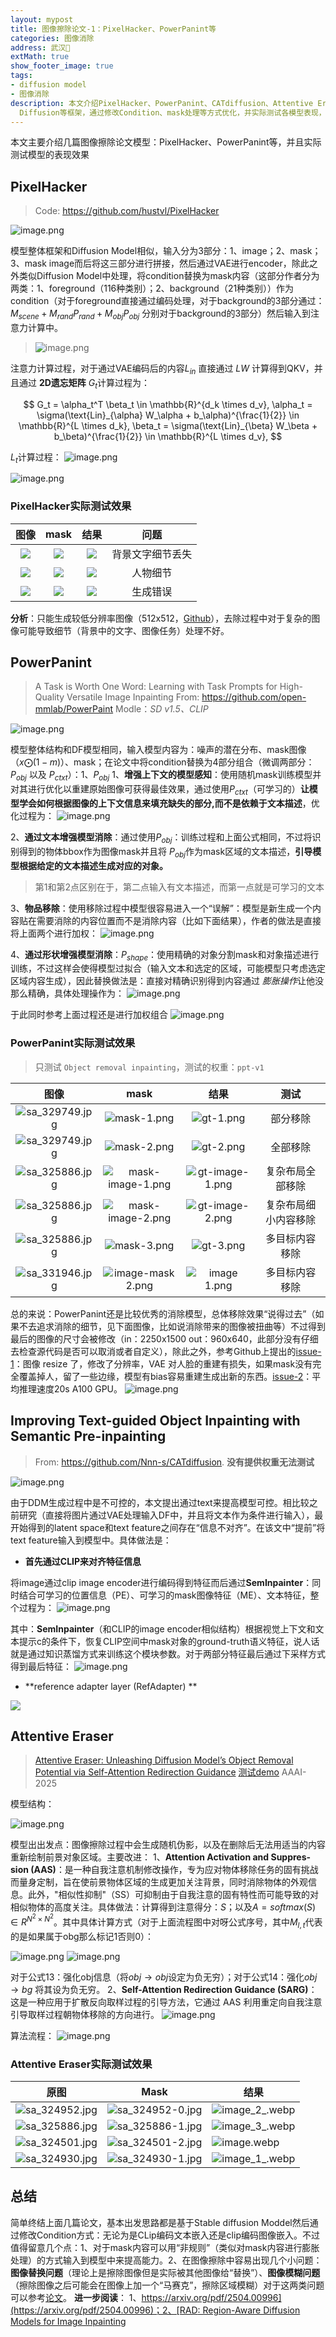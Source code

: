 ```yaml
---
layout: mypost
title: 图像擦除论文-1：PixelHacker、PowerPanint等
categories: 图像消除
address: 武汉🏯
extMath: true
show_footer_image: true
tags:
- diffusion model
- 图像消除
description: 本文介绍PixelHacker、PowerPanint、CATdiffusion、Attentive Eraser等图像擦除论文模型，基于Stable
  Diffusion等框架，通过修改Condition、mask处理等方式优化，并实际测试各模型表现，分析分辨率、细节处理及图像替换、模糊等效果与问题。
---
```


本文主要介绍几篇图像擦除论文模型：PixelHacker、PowerPanint等，并且实际测试模型的表现效果

## PixelHacker
> Code: https://github.com/hustvl/PixelHacker

![image.png](https://s2.loli.net/2025/06/21/uEdC6KQFZIa54mH.webp)

模型整体框架和Diffusion Model相似，输入分为3部分：1、image；2、mask；3、mask image而后将这三部分进行拼接，然后通过VAE进行encoder，除此之外类似Diffusion Model中处理，将condition替换为mask内容（这部分作者分为两类：1、foreground（116种类别）；2、background（21种类别））作为condition（对于foreground直接通过编码处理，对于background的3部分通过：$M_{scene}+M_{rand}P_{rand}+M_{obj}P_{obj}$ 分别对于background的3部分）然后输入到注意力计算中。
>  ![image.png](https://s2.loli.net/2025/06/21/Tc9vIUFLgtC7hy3.webp)

注意力计算过程，对于通过VAE编码后的内容$L_{in}$ 直接通过 $LW$ 计算得到QKV，并且通过 **2D遗忘矩阵** $G_t$计算过程为：

$$
G_t = \alpha_t^T \beta_t \in \mathbb{R}^{d_k \times d_v},
\alpha_t = \sigma(\text{Lin}_{\alpha} W_\alpha + b_\alpha)^{\frac{1}{2}} \in \mathbb{R}^{L \times d_k},
\beta_t = \sigma(\text{Lin}_{\beta} W_\beta + b_\beta)^{\frac{1}{2}} \in \mathbb{R}^{L \times d_v},
$$

$L_t$计算过程：
![image.png](https://s2.loli.net/2025/06/21/z2KI4iwCQn6rugj.webp)

![image.png](https://s2.loli.net/2025/06/21/MdRjGAcqBtbhs95.webp)


### PixelHacker实际测试效果

| 图像 | mask | 结果 | 问题 |
|:----:|:----:|:----:|:----:|
|![](https://s2.loli.net/2025/06/21/lcig2OIXxqnP5Qe.webp)|![](https://s2.loli.net/2025/06/21/DIH56QsZqxYV8W7.webp)|![](https://s2.loli.net/2025/06/21/ia2jrbvQI6dhMDN.webp)| 背景文字细节丢失|
|![](https://s2.loli.net/2025/06/21/ValhFUjG7OzMnR2.webp)|![](https://s2.loli.net/2025/06/21/qhuWIalwOGUY3p6.webp)|![](https://s2.loli.net/2025/06/21/sup9MYevZq24kgE.webp)|人物细节|
|![](https://s2.loli.net/2025/06/21/ValhFUjG7OzMnR2.webp)|![](https://s2.loli.net/2025/06/21/IJ42xjBqVOvEmY6.webp)|![](https://s2.loli.net/2025/06/21/KtYfwqe1HRIjJUn.webp)| 生成错误|


**分析**：只能生成较低分辨率图像（512x512，[Github](https://github.com/hustvl/PixelHacker/issues/7)），去除过程中对于复杂的图像可能导致细节（背景中的文字、图像任务）处理不好。

## PowerPanint
> A Task is Worth One Word: Learning with Task Prompts for High-Quality Versatile Image Inpainting
> From: https://github.com/open-mmlab/PowerPaint
> Modle：*SD v1.5、CLIP*

![image.png](https://s2.loli.net/2025/06/21/kADH1if2yoreSWB.webp)

模型整体结构和DF模型相同，输入模型内容为：噪声的潜在分布、mask图像（$x \bigodot (1-m)$）、mask；在论文中将condition替换为4部分组合（微调两部分：$P_{obj}$ 以及 $P_{ctxt}$）：1、$P_{obj}$
1、**增强上下文的模型感知**：使用随机mask训练模型并对其进行优化以重建原始图像可获得最佳效果，通过使用$P_{ctxt}$（可学习的）**让模型学会如何根据图像的上下文信息来填充缺失的部分,而不是依赖于文本描述**，优化过程为：
![image.png](https://s2.loli.net/2025/06/21/EwPgsX7M1WinzqB.webp)

2、**通过文本增强模型消除**：通过使用$P_{obj}$：训练过程和上面公式相同，不过将识别得到的物体bbox作为图像mask并且将 $P_{obj}$作为mask区域的文本描述，**引导模型根据给定的文本描述生成对应的对象。**
> 第1和第2点区别在于，第二点输入有文本描述，而第一点就是可学习的文本

3、**物品移除**：使用移除过程中模型很容易进入一个“误解”：模型是新生成一个内容贴在需要消除的内容位置而不是消除内容（比如下面结果），作者的做法是直接将上面两个进行加权：
![image.png](https://s2.loli.net/2025/06/21/YOE9e6rwBv7qKhL.webp)

4、**通过形状增强模型消除**：$P_{shape}$：使用精确的对象分割mask和对象描述进行训练，不过这样会使得模型过拟合（输入文本和选定的区域，可能模型只考虑选定区域内容生成），因此替换做法是：直接对精确识别得到内容通过 *膨胀操作*让他没那么精确，具体处理操作为：
![image.png](https://s2.loli.net/2025/06/21/m63l7zBZQoOrbvK.webp)

于此同时参考上面过程还是进行加权组合
![image.png](https://s2.loli.net/2025/06/21/oqywbL7sGHT5Jl3.webp)

### PowerPanint实际测试效果

> 只测试 `Object removal inpainting`，测试的权重：`ppt-v1`

| 图像 | mask | 结果 | 测试 |
|:----:|:----:|:----:|:----:|
|![sa_329749.jpg](https://s2.loli.net/2025/06/21/krH6sUt9YVvnidI.webp)| ![mask-1.png](https://s2.loli.net/2025/06/21/yf2pz3aTWQrAvXG.webp)|![gt-1.png](https://s2.loli.net/2025/06/21/2M5VKDpa1H9kRUA.webp)| 部分移除 |
|![sa_329749.jpg](https://s2.loli.net/2025/06/21/krH6sUt9YVvnidI.webp)| ![mask-2.png](https://s2.loli.net/2025/06/22/V8LRsOryWegcKUw.webp)|![gt-2.png](https://s2.loli.net/2025/06/22/Cuj24vh3QIGieSk.webp)| 全部移除 |
|![sa_325886.jpg](https://s2.loli.net/2025/06/22/LGjovJgFxflrQU7.webp)| ![mask-image-1.png](https://s2.loli.net/2025/06/22/MavCANuoThiEdPO.webp)| ![gt-image-1.png](https://s2.loli.net/2025/06/22/pPurFsomIdBAyKW.webp)| 复杂布局全部移除 |
|![sa_325886.jpg](https://s2.loli.net/2025/06/22/LGjovJgFxflrQU7.webp)| ![mask-image-2.png](https://s2.loli.net/2025/06/22/QwLKMzPA1NdsDBI.webp)| ![gt-image-2.png](https://s2.loli.net/2025/06/22/ndiQBHgvwNRFAor.webp)| 复杂布局细小内容移除 |
|![sa_325886.jpg](https://s2.loli.net/2025/06/22/LGjovJgFxflrQU7.webp)| ![mask-3.png](https://s2.loli.net/2025/06/22/dq86IZAkCo1Sg9i.webp)| ![gt-3.png](https://s2.loli.net/2025/06/22/AoEXBhQjrNaCwZx.webp)| 多目标内容移除 |
|![sa_331946.jpg](https://s2.loli.net/2025/06/22/Z2maup6b5hKBEnv.webp)| ![image-mask _2_.png](https://s2.loli.net/2025/06/22/GFwYgCoEaRhVjdx.webp)| ![image _1_.png](https://s2.loli.net/2025/06/22/cWGXqlyv6KJia7p.webp)| 多目标内容移除 |

总的来说：PowerPanint还是比较优秀的消除模型，总体移除效果“说得过去”（如果不去追求消除的细节，见下面图像，比如说消除带来的图像被扭曲等）不过得到最后的图像的尺寸会被修改（in：2250x1500 out：960x640，此部分没有仔细去检查源代码是否可以取消或者自定义），除此之外，参考Github上提出的[issue-1](https://github.com/open-mmlab/PowerPaint/issues/111)：图像 resize 了，修改了分辨率，VAE 对人脸的重建有损失，如果mask没有完全覆盖掉人，留了一些边缘，模型有bias容易重建生成出新的东西。[issue-2](https://github.com/open-mmlab/PowerPaint/issues/56)：平均推理速度20s A100 GPU。
![image.png](https://s2.loli.net/2025/06/22/vZsS4iO6QcWNult.webp)


## Improving Text-guided Object Inpainting with Semantic Pre-inpainting
> From: https://github.com/Nnn-s/CATdiffusion.
> **没有提供权重无法测试**

![image.png](https://s2.loli.net/2025/06/22/DbZat7LKTMCpXhA.webp)

由于DDM生成过程中是不可控的，本文提出通过text来提高模型可控。相比较之前研究（直接将图片通过VAE处理输入DF中，并且将文本作为条件进行输入），最开始得到的latent space和text feature之间存在“信息不对齐”。在该文中“提前”将text feature输入到模型中。具体做法是：
* **首先通过CLIP来对齐特征信息**

将image通过clip image encoder进行编码得到特征而后通过**SemInpainter**：同时结合可学习的位置信息（PE）、可学习的mask图像特征（ME）、文本特征，整个过程为：
![image.png](https://s2.loli.net/2025/06/22/wZk3FCtjslSy1ir.webp)

其中：**SemInpainter**（和CLIP的image encoder相似结构）根据视觉上下文和文本提示c的条件下，恢复CLIP空间中mask对象的ground-truth语义特征，说人话就是通过知识蒸馏方式来训练这个模块参数。对于两部分特征最后通过下采样方式得到最后特征：
![image.png](https://s2.loli.net/2025/06/22/V7YQFwaHhKzu8fI.webp)

* **reference adapter layer (RefAdapter) **

![](https://s2.loli.net/2025/06/22/61q9QjAmYCZLnHx.webp)



## Attentive Eraser
> [Attentive Eraser: Unleashing Diffusion Model’s Object Removal Potential via Self-Attention Redirection Guidance](https://ojs.aaai.org/index.php/AAAI/article/view/34285)
> [测试demo](https://www.modelscope.cn/studios/Anonymou3/AttentiveEraser)
> AAAI-2025

模型结构：

![image.png](https://s2.loli.net/2025/06/26/6IeoTPcVBxu9mbz.webp)

模型出出发点：图像擦除过程中会生成随机伪影，以及在删除后无法用适当的内容重新绘制前景对象区域。主要改进：
1、**Attention Activation and Suppres-sion (AAS)**：是一种自我注意机制修改操作，专为应对物体移除任务的固有挑战而量身定制，旨在使前景物体区域的生成更加关注背景，同时消除物体的外观信息。此外，"相似性抑制"（SS）可抑制由于自我注意的固有特性而可能导致的对相似物体的高度关注。具体做法：计算得到注意得分：$S$；以及$A=softmax(S)\in R^{N^2 \times N^2}$。其中具体计算方式（对于上面流程图中对呀公式序号，其中$M_{l,t}$代表的是如果属于obg那么标记1否则0）：

![image.png](https://s2.loli.net/2025/06/26/ukhXjl5v9Cf71xn.webp)
![image.png](https://s2.loli.net/2025/06/26/4bJXif5AV2Sku9I.webp)

对于公式13：强化obj信息（将$obj\rightarrow obj$设定为负无穷）；对于公式14：强化$obj\rightarrow bg$ 将其设为负无穷。
2、**Self-Attention Redirection Guidance (SARG)**：这是一种应用于扩散反向取样过程的引导方法，它通过 AAS 利用重定向自我注意引导取样过程朝物体移除的方向进行。
![image.png](https://s2.loli.net/2025/06/26/FjqnizZ2AORHgId.webp)

算法流程：
![image.png](https://s2.loli.net/2025/06/26/lnbURV15qryCQKa.webp)

### Attentive Eraser实际测试效果

| 原图 | Mask | 结果 |
|------|------|------|
|![sa_324952.jpg](https://s2.loli.net/2025/06/26/znSUtwamOk9r47I.webp)|![sa_324952-0.jpg](https://s2.loli.net/2025/06/26/QXdWSb46FREakVN.webp) |![image_2_.webp](https://s2.loli.net/2025/06/26/BRFf3E2Qamyu8zv.webp) |
|![sa_325886.jpg](https://s2.loli.net/2025/06/26/Bw4D9pEi7McULbv.webp)|![sa_325886-1.jpg](https://s2.loli.net/2025/06/26/P8mKbFdTqxZ19Yn.webp) |![image_3_.webp](https://s2.loli.net/2025/06/26/kl5tOBd4IufT2C9.webp) |
|![sa_324501.jpg](https://s2.loli.net/2025/06/26/kxZjsRLSvpX96ne.webp)|![sa_324501-2.jpg](https://s2.loli.net/2025/06/26/bHMSowgfXm4sqO5.webp) |![image.webp](https://s2.loli.net/2025/06/26/r7nS6ZQYLs8kuv1.webp)||
|![sa_324930.jpg](https://s2.loli.net/2025/06/26/SA8rRFMc4Zjlp21.webp)|![sa_324930-1.jpg](https://s2.loli.net/2025/06/26/fQdXwRUCg5JVjs6.webp) |![image_1_.webp](https://s2.loli.net/2025/06/26/BXtbq8gEZPAJTjS.webp)|



## 总结
简单终结上面几篇论文，基本出发思路都是基于Stable diffusion Moddel然后通过修改Condition方式：无论为是CLip编码文本嵌入还是clip编码图像嵌入。不过值得留意几个点：1、对于mask内容可以用“非规则”（类似对mask内容进行膨胀处理）的方式输入到模型中来提高能力。2、在图像擦除中容易出现几个小问题：**图像替换问题**（理论上是擦除图像但是实际被其他图像给“替换”）、**图像模糊问题**（擦除图像之后可能会在图像上加一个“马赛克”，擦除区域模糊）对于这两类问题可以参考[论文](https://openaccess.thecvf.com/content/CVPR2025/papers/Wang_Towards_Enhanced_Image_Inpainting_Mitigating_Unwanted_Object_Insertion_and_Preserving_CVPR_2025_paper.pdf)。
**进一步阅读**： 1、[https://arxiv.org/pdf/2504.00996](https://arxiv.org/pdf/2504.00996)；2、[RAD: Region-Aware Diffusion Models for Image Inpainting](https://openaccess.thecvf.com/content/CVPR2025/papers/Kim_RAD_Region-Aware_Diffusion_Models_for_Image_Inpainting_CVPR_2025_paper.pdf)